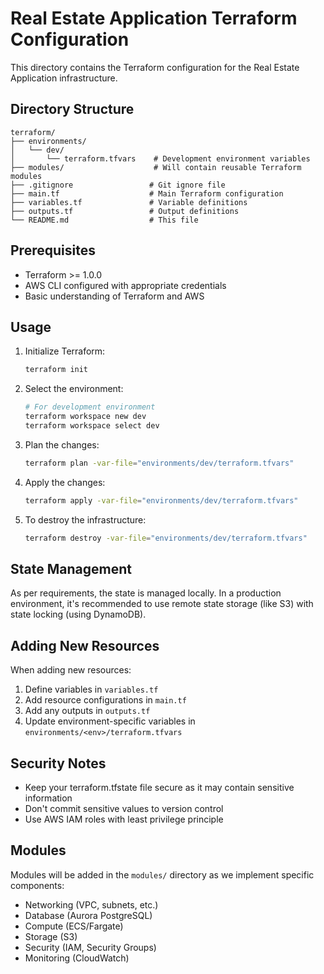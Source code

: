 # Real Estate Application Terraform Configuration

This directory contains the Terraform configuration for the Real Estate Application infrastructure.

## Directory Structure

```
terraform/
├── environments/
│   └── dev/
│       └── terraform.tfvars    # Development environment variables
├── modules/                    # Will contain reusable Terraform modules
├── .gitignore                 # Git ignore file
├── main.tf                    # Main Terraform configuration
├── variables.tf               # Variable definitions
├── outputs.tf                 # Output definitions
└── README.md                  # This file
```

## Prerequisites

- Terraform >= 1.0.0
- AWS CLI configured with appropriate credentials
- Basic understanding of Terraform and AWS

## Usage

1. Initialize Terraform:
   ```bash
   terraform init
   ```

2. Select the environment:
   ```bash
   # For development environment
   terraform workspace new dev
   terraform workspace select dev
   ```

3. Plan the changes:
   ```bash
   terraform plan -var-file="environments/dev/terraform.tfvars"
   ```

4. Apply the changes:
   ```bash
   terraform apply -var-file="environments/dev/terraform.tfvars"
   ```

5. To destroy the infrastructure:
   ```bash
   terraform destroy -var-file="environments/dev/terraform.tfvars"
   ```

## State Management

As per requirements, the state is managed locally. In a production environment, it's recommended to use remote state storage (like S3) with state locking (using DynamoDB).

## Adding New Resources

When adding new resources:
1. Define variables in `variables.tf`
2. Add resource configurations in `main.tf`
3. Add any outputs in `outputs.tf`
4. Update environment-specific variables in `environments/<env>/terraform.tfvars`

## Security Notes

- Keep your terraform.tfstate file secure as it may contain sensitive information
- Don't commit sensitive values to version control
- Use AWS IAM roles with least privilege principle

## Modules

Modules will be added in the `modules/` directory as we implement specific components:
- Networking (VPC, subnets, etc.)
- Database (Aurora PostgreSQL)
- Compute (ECS/Fargate)
- Storage (S3)
- Security (IAM, Security Groups)
- Monitoring (CloudWatch)